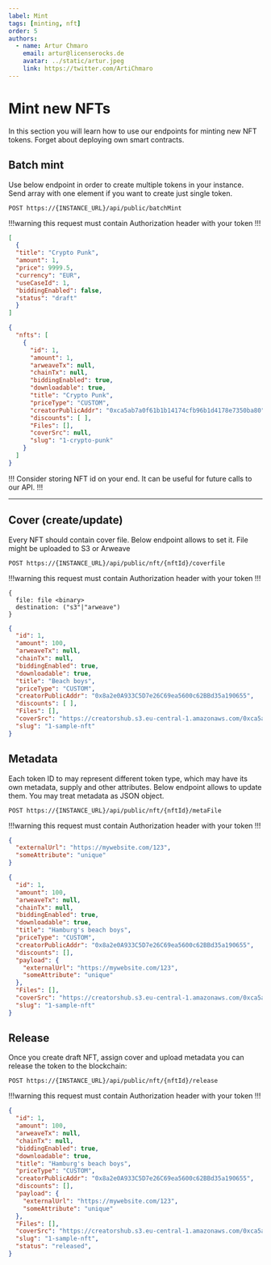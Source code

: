 ```yaml
---
label: Mint
tags: [minting, nft]
order: 5
authors:
  - name: Artur Chmaro
    email: artur@licenserocks.de
    avatar: ../static/artur.jpeg
    link: https://twitter.com/ArtiChmaro
---
```

# Mint new NFTs

In this section you will learn how to use our endpoints for minting new NFT tokens.
Forget about deploying own smart contracts.

## Batch mint

Use below endpoint in order to create multiple tokens in your instance.
Send array with one element if you want to create just single token.

```
POST https://{INSTANCE_URL}/api/public/batchMint
```

!!!warning
this request must contain Authorization header with your token
!!!

```json Payload (application/json)
[
  {
  "title": "Crypto Punk",
  "amount": 1,
  "price": 9999.5,
  "currency": "EUR",
  "useCaseId": 1,
  "biddingEnabled": false,
  "status": "draft"
  }
]
```

```json Response
{
  "nfts": [
    {
      "id": 1,
      "amount": 1,
      "arweaveTx": null,
      "chainTx": null,
      "biddingEnabled": true,
      "downloadable": true,
      "title": "Crypto Punk",
      "priceType": "CUSTOM",
      "creatorPublicAddr": "0xca5ab7a0f61b1b14174cfb96b1d4178e7350ba80",
      "discounts": [ ],
      "Files": [],
      "coverSrc": null,
      "slug": "1-crypto-punk"
    }
  ]
}
```

!!!
Consider storing NFT id on your end. It can be useful for future calls to our API.
!!!

---

## Cover (create/update)

Every NFT should contain cover file. Below endpoint allows to set it. File might be uploaded to S3 or Arweave

```
POST https://{INSTANCE_URL}/api/public/nft/{nftId}/coverfile
```

!!!warning
this request must contain Authorization header with your token
!!!

```Payload (multipart/form-data)
{
  file: file <binary>
  destination: ("s3"|"arweave")
}
```

```json Response
{
  "id": 1,
  "amount": 100,
  "arweaveTx": null,
  "chainTx": null,
  "biddingEnabled": true,
  "downloadable": true,
  "title": "Beach boys",
  "priceType": "CUSTOM",
  "creatorPublicAddr": "0x8a2e0A933C5D7e26C69ea5600c62BBd35a190655",
  "discounts": [ ],
  "Files": [],
  "coverSrc": "https://creatorshub.s3.eu-central-1.amazonaws.com/0xca5ab7a0f61b1b14174cfb96b1d4178e7350ba80/nftFiles/1/cover/sample-image.jpg",
  "slug": "1-sample-nft"
}
```

## Metadata
Each token ID to may represent different token type, which may have its own metadata, supply and other attributes.
Below endpoint allows to update them. You may treat metadata as JSON object.

```
POST https://{INSTANCE_URL}/api/public/nft/{nftId}/metaFile
```

!!!warning
this request must contain Authorization header with your token
!!!

```json Payload (application/json)
{
  "externalUrl": "https://mywebsite.com/123",
  "someAttribute": "unique"
}
```

```json Response
{
  "id": 1,
  "amount": 100,
  "arweaveTx": null,
  "chainTx": null,
  "biddingEnabled": true,
  "downloadable": true,
  "title": "Hamburg's beach boys",
  "priceType": "CUSTOM",
  "creatorPublicAddr": "0x8a2e0A933C5D7e26C69ea5600c62BBd35a190655",
  "discounts": [],
  "payload": {
    "externalUrl": "https://mywebsite.com/123",
    "someAttribute": "unique"
  },
  "Files": [],
  "coverSrc": "https://creatorshub.s3.eu-central-1.amazonaws.com/0xca5ab7a0f61b1b14174cfb96b1d4178e7350ba80/nftFiles/1/cover/sample-image.jpg",
  "slug": "1-sample-nft"
}
```

## Release

Once you create draft NFT, assign cover and upload metadata you can release the token to the blockchain:

```
POST https://{INSTANCE_URL}/api/public/nft/{nftId}/release
```

!!!warning
this request must contain Authorization header with your token
!!!

```json Response
{
  "id": 1,
  "amount": 100,
  "arweaveTx": null,
  "chainTx": null,
  "biddingEnabled": true,
  "downloadable": true,
  "title": "Hamburg's beach boys",
  "priceType": "CUSTOM",
  "creatorPublicAddr": "0x8a2e0A933C5D7e26C69ea5600c62BBd35a190655",
  "discounts": [],
  "payload": {
    "externalUrl": "https://mywebsite.com/123",
    "someAttribute": "unique"
  },
  "Files": [],
  "coverSrc": "https://creatorshub.s3.eu-central-1.amazonaws.com/0xca5ab7a0f61b1b14174cfb96b1d4178e7350ba80/nftFiles/1/cover/sample-image.jpg",
  "slug": "1-sample-nft",
  "status": "released",
}
```
